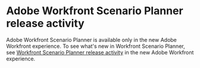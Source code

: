 

# Adobe Workfront Scenario Planner release activity

Adobe Workfront Scenario Planner is available only in the new Adobe Workfront experience. To see what's new in Workfront Scenario Planner, see [Workfront Scenario Planner release activity](https://one.workfront.com/s/document-item?bundleId=the-new-workfront-experience&topicId=Content%2FProduct_Announcements%2FProduct_releases%2FScenario_Planner_release_activity%2Fsp-release-activity.htm) in the new Adobe Workfront experience.
